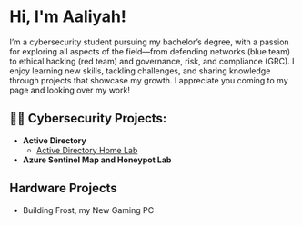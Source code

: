 <h1>Hi, I'm Aaliyah! </h1>
I’m a cybersecurity student pursuing my bachelor’s degree, with a passion for exploring all aspects of the field—from defending networks (blue team) to ethical hacking (red team) and governance, risk, and compliance (GRC). I enjoy learning new skills, tackling challenges, and sharing knowledge through projects that showcase my growth. I appreciate you coming to my page and looking over my work!

<h2>👨‍💻 Cybersecurity Projects:</h2>

- <b>Active Directory</b>
  - [Active Directory Home Lab](https://github.com/alytheanalyst/boink)
- <b>Azure Sentinel Map and Honeypot Lab</b>
<h2>Hardware Projects</h2>

- Building Frost, my New Gaming PC



<!--
**joshmadakor1/joshmadakor1** is a ✨ _special_ ✨ repository because its `README.md` (this file) appears on your GitHub profile.

Here are some ideas to get you started:

- 🔭 I’m currently working on ...
- 🌱 I’m currently learning ...
- 👯 I’m looking to collaborate on ...
- 🤔 I’m looking for help with ...
- 💬 Ask me about ...
- 📫 How to reach me: ...
- 😄 Pronouns: ...
- ⚡ Fun fact: ...
-->
